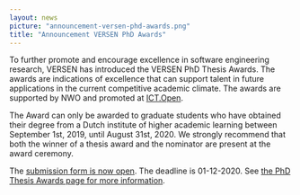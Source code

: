 ```yaml
---
layout: news
picture: "announcement-versen-phd-awards.png"
title: "Announcement VERSEN PhD Awards"
---
```


<p>To further promote and encourage excellence in software engineering research, VERSEN has introduced the VERSEN PhD Thesis Awards. The awards are indications of excellence that can support talent in future applications in the current competitive academic climate. The awards are supported by NWO and promoted at&nbsp;<a href="https://ict-research.nl/ict-open/">ICT.Open</a>.&nbsp;</p>

<p>The Award can only be awarded to graduate students who have obtained their degree from a Dutch institute of higher academic learning between September 1st, 2019, until August 31st, 2020. We strongly recommend that both the winner of a thesis award and the nominator&nbsp;are&nbsp;present at the award ceremony.&nbsp;</p>

<p>The&nbsp;<a href="https://docs.google.com/forms/d/e/1FAIpQLSfZHJEdbKldmLLMWMSGn7cilm28jv8czO1ESMEUFGCbpF5uIg/viewform?usp=sf_link">submission form is now open</a>. The deadline is 01-12-2020. See&nbsp;<a href="https://www.versen.nl/contents/phd-award">the PhD Thesis Awards page for more information</a>.</p>

		
